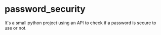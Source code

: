 # password_security
It's a small python project using an API to check if a password is secure to use or not. 
